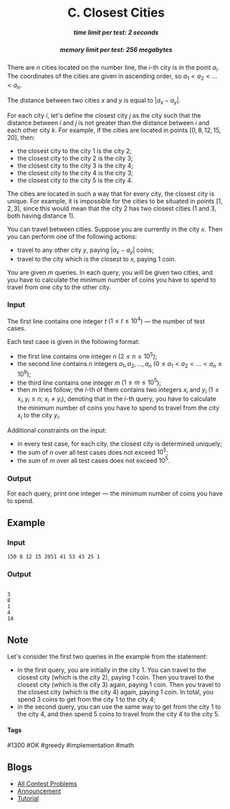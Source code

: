 <h1 style='text-align: center;'> C. Closest Cities</h1>

<h5 style='text-align: center;'>time limit per test: 2 seconds</h5>
<h5 style='text-align: center;'>memory limit per test: 256 megabytes</h5>

There are $n$ cities located on the number line, the $i$-th city is in the point $a_i$. The coordinates of the cities are given in ascending order, so $a_1 < a_2 < \dots < a_n$.

The distance between two cities $x$ and $y$ is equal to $|a_x - a_y|$.

For each city $i$, let's define the closest city $j$ as the city such that the distance between $i$ and $j$ is not greater than the distance between $i$ and each other city $k$. For example, if the cities are located in points $[0, 8, 12, 15, 20]$, then:

* the closest city to the city $1$ is the city $2$;
* the closest city to the city $2$ is the city $3$;
* the closest city to the city $3$ is the city $4$;
* the closest city to the city $4$ is the city $3$;
* the closest city to the city $5$ is the city $4$.

The cities are located in such a way that for every city, the closest city is unique. For example, it is impossible for the cities to be situated in points $[1, 2, 3]$, since this would mean that the city $2$ has two closest cities ($1$ and $3$, both having distance $1$).

You can travel between cities. Suppose you are currently in the city $x$. Then you can perform one of the following actions:

* travel to any other city $y$, paying $|a_x - a_y|$ coins;
* travel to the city which is the closest to $x$, paying $1$ coin.

You are given $m$ queries. In each query, you will be given two cities, and you have to calculate the minimum number of coins you have to spend to travel from one city to the other city.

### Input

The first line contains one integer $t$ ($1 \le t \le 10^4$) — the number of test cases.

Each test case is given in the following format:

* the first line contains one integer $n$ ($2 \le n \le 10^5$);
* the second line contains $n$ integers $a_1, a_2, \dots, a_n$ ($0 \le a_1 < a_2 < \dots < a_n \le 10^9$);
* the third line contains one integer $m$ ($1 \le m \le 10^5$);
* then $m$ lines follow; the $i$-th of them contains two integers $x_i$ and $y_i$ ($1 \le x_i, y_i \le n$; $x_i \ne y_i$), denoting that in the $i$-th query, you have to calculate the minimum number of coins you have to spend to travel from the city $x_i$ to the city $y_i$.

Additional constraints on the input:

* in every test case, for each city, the closest city is determined uniquely;
* the sum of $n$ over all test cases does not exceed $10^5$;
* the sum of $m$ over all test cases does not exceed $10^5$.
### Output

For each query, print one integer — the minimum number of coins you have to spend.

## Example

### Input


```text
150 8 12 15 2051 41 53 43 25 1
```
### Output

```text

3
8
1
4
14

```
## Note

Let's consider the first two queries in the example from the statement:

* in the first query, you are initially in the city $1$. You can travel to the closest city (which is the city $2$), paying $1$ coin. Then you travel to the closest city (which is the city $3$) again, paying $1$ coin. Then you travel to the closest city (which is the city $4$) again, paying $1$ coin. In total, you spend $3$ coins to get from the city $1$ to the city $4$;
* in the second query, you can use the same way to get from the city $1$ to the city $4$, and then spend $5$ coins to travel from the city $4$ to the city $5$.


#### Tags 

#1300 #OK #greedy #implementation #math 

## Blogs
- [All Contest Problems](../Educational_Codeforces_Round_161_(Rated_for_Div._2).md)
- [Announcement](../blogs/Announcement.md)
- [Tutorial](../blogs/Tutorial.md)

